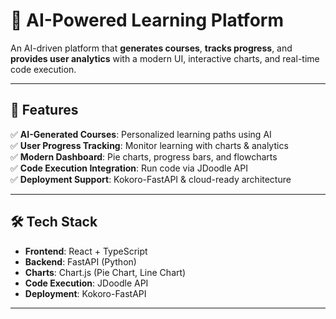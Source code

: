 # 🚀 AI-Powered Learning Platform  

An AI-driven platform that **generates courses**, **tracks progress**, and **provides user analytics** with a modern UI, interactive charts, and real-time code execution.  

---

## 🌟 Features  
✅ **AI-Generated Courses**: Personalized learning paths using AI  
✅ **User Progress Tracking**: Monitor learning with charts & analytics  
✅ **Modern Dashboard**: Pie charts, progress bars, and flowcharts  
✅ **Code Execution Integration**: Run code via JDoodle API  
✅ **Deployment Support**: Kokoro-FastAPI & cloud-ready architecture  

---

## 🛠️ Tech Stack  
- **Frontend**: React + TypeScript  
- **Backend**: FastAPI (Python)  
- **Charts**: Chart.js (Pie Chart, Line Chart)  
- **Code Execution**: JDoodle API  
- **Deployment**: Kokoro-FastAPI  

---

